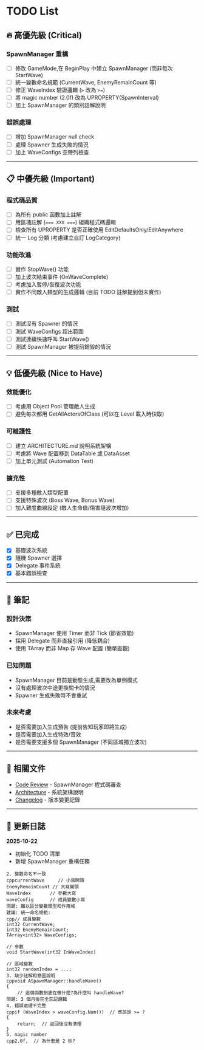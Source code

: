# TODO List

## 🔥 高優先級 (Critical)

### SpawnManager 重構
- [ ] 修改 GameMode,在 BeginPlay 中建立 SpawnManager (而非每次 StartWave)
- [ ] 統一變數命名規範 (CurrentWave, EnemyRemainCount 等)
- [ ] 修正 WaveIndex 驗證邏輯 (`>` 改為 `>=`)
- [ ] 將 magic number (2.0f) 改為 UPROPERTY(SpawnInterval)
- [ ] 加上 SpawnManager 的類別註解說明

### 錯誤處理
- [ ] 增加 SpawnManager null check
- [ ] 處理 Spawner 生成失敗的情況
- [ ] 加上 WaveConfigs 空陣列檢查

---

## 📋 中優先級 (Important)

### 程式碼品質
- [ ] 為所有 public 函數加上註解
- [ ] 用區塊註解 (`=== XXX ===`) 組織程式碼邏輯
- [ ] 檢查所有 UPROPERTY 是否正確使用 EditDefaultsOnly/EditAnywhere
- [ ] 統一 Log 分類 (考慮建立自訂 LogCategory)

### 功能改進
- [ ] 實作 StopWave() 功能
- [ ] 加上波次結束事件 (OnWaveComplete)
- [ ] 考慮加入暫停/恢復波次功能
- [ ] 實作不同敵人類型的生成邏輯 (目前 TODO 註解提到但未實作)

### 測試
- [ ] 測試沒有 Spawner 的情況
- [ ] 測試 WaveConfigs 超出範圍
- [ ] 測試連續快速呼叫 StartWave()
- [ ] 測試 SpawnManager 被提前銷毀的情況

---

## 💡 低優先級 (Nice to Have)

### 效能優化
- [ ] 考慮用 Object Pool 管理敵人生成
- [ ] 避免每次都用 GetAllActorsOfClass (可以在 Level 載入時快取)

### 可維護性
- [ ] 建立 ARCHITECTURE.md 說明系統架構
- [ ] 考慮將 Wave 配置移到 DataTable 或 DataAsset
- [ ] 加上單元測試 (Automation Test)

### 擴充性
- [ ] 支援多種敵人類型配置
- [ ] 支援特殊波次 (Boss Wave, Bonus Wave)
- [ ] 加入難度曲線設定 (敵人生命值/傷害隨波次增加)

---

## ✅ 已完成

- [x] 基礎波次系統
- [x] 隨機 Spawner 選擇
- [x] Delegate 事件系統
- [x] 基本錯誤檢查

---

## 📝 筆記

### 設計決策
- SpawnManager 使用 Timer 而非 Tick (節省效能)
- 採用 Delegate 而非直接引用 (降低耦合)
- 使用 TArray 而非 Map 存 Wave 配置 (簡單直觀)

### 已知問題
- SpawnManager 目前是動態生成,需要改為單例模式
- 沒有處理波次中途更換關卡的情況
- Spawner 生成失敗時不會重試

### 未來考慮
- 是否需要加入生成預告 (提前告知玩家即將生成)
- 是否需要加入生成特效/音效
- 是否需要支援多個 SpawnManager (不同區域獨立波次)

---

## 🔗 相關文件

- [Code Review](./Docs/CODE_REVIEW.md) - SpawnManager 程式碼審查
- [Architecture](./Docs/ARCHITECTURE.md) - 系統架構說明
- [Changelog](./Docs/CHANGELOG.md) - 版本變更記錄

---

## 📅 更新日誌

**2025-10-22**
- 初始化 TODO 清單
- 新增 SpawnManager 重構任務

```
2. 變數命名不一致
cppcurrentWave     // 小寫開頭
EnemyRemainCount // 大寫開頭
WaveIndex       // 參數大寫
waveConfig      // 成員變數小寫
問題: 難以區分變數類型和作用域
建議: 統一命名規範:
cpp// 成員變數
int32 CurrentWave;
int32 EnemyRemainCount;
TArray<int32> WaveConfigs;

// 參數
void StartWave(int32 InWaveIndex)

// 區域變數
int32 randomIndex = ...;
3. 缺少註解和意圖說明
cppvoid ASpawnManager::handleWave()
{
    // 這個函數到底在做什麼?為什麼叫 handleWave?
問題: 3 個月後完全忘記邏輯
4. 錯誤處理不完整
cppif (WaveIndex > waveConfig.Num())  // 應該是 >= ?
{
    return;  // 返回後沒有清理
}
5. magic number
cpp2.0f,  // 為什麼是 2 秒?
```
